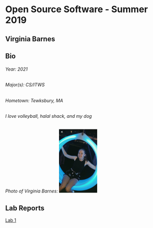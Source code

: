 # Open Source Software - Summer 2019
## Virginia Barnes

## Bio
###### Year: 2021
###### Major(s): CS/ITWS
###### Hometown: Tewksbury, MA
###### I love volleyball, halal shack, and my dog
###### Photo of Virginia Barnes: <img src="LawnPic.jpg" width = "120" height = "200">


## Lab Reports
[Lab 1](labs/lab-01/report.md)
